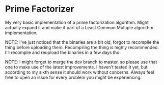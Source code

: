 # Prime Factorizer
My very basic implementation of a prime factorization algorithm.
Might actually expand it and make it part of a Least Common Multiple algorithm implementation.

NOTE: I've just noticed that the binaries are a bit old, forgot to recompile the thing before uploading them. Recompiling the thing is highly recommended.
I'll recompile and reupload the binaries in a few days tho.

NOTE: I might forget to merge the dev branch to master, so please use that one to make use of the latest improvements. I haven't tested it yet, but according to my sixth sense it should work without concerns. Always feel free to open an issue for every problem you might be experiencing.